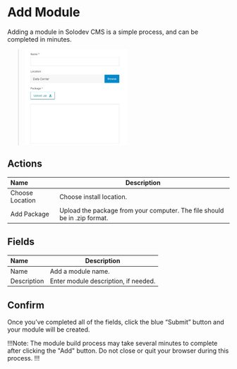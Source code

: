 # Add Module

Adding a module in Solodev CMS is a simple process, and can be completed in minutes.

><img src="../../../images/modules-add.jpg" alt="modules-add" style="width: 50%; display: block"></a>

## Actions

**Name** | **Description** 
:--- | ---
Choose Location | Choose install location.
Add Package | Upload the package from your computer. The file should be in .zip format.
 

## Fields

**Name** | **Description** 
:--- | ---
Name | Add a module name.
Description | Enter module description, if needed.


## Confirm

Once you’ve completed all of the fields, click the blue “Submit” button and your module will be created.

!!!Note:
The module build process may take several minutes to complete after clicking the "Add" button. Do not close or quit your browser during this process.
!!!
